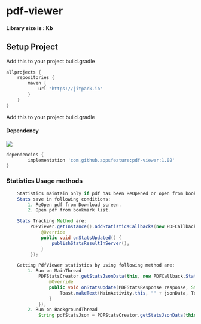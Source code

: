 # pdf-viewer  

#### Library size is : Kb
  
## Setup Project

Add this to your project build.gradle
``` gradle
allprojects {
    repositories {
        maven {
            url "https://jitpack.io"
        }
    }
}
```

Add this to your project build.gradle

#### Dependency
[![](https://jitpack.io/v/appsfeature/pdf-viewer-simple.svg)](https://jitpack.io/#appsfeature/pdf-viewer-simple)
```gradle
dependencies {
        implementation 'com.github.appsfeature:pdf-viewer:1.02'
}
```


### Statistics Usage methods
```java
    Statistics maintain only if pdf has been ReOpened or open from bookmark list.
    Stats save in following conditions:
        1. ReOpen pdf from Download screen.
        2. Open pdf from bookmark list.

    Stats Tracking Method are:
         PDFViewer.getInstance().addStatisticsCallbacks(new PDFCallback.StatsListener() {
             @Override
             public void onStatsUpdated() {
                 publishStatsResultInServer();
             }
         });

    Getting PdfViewer statistics by using following method are:
        1. Run on MainThread
            PDFStatsCreator.getStatsJsonData(this, new PDFCallback.Statistics() {
                @Override
                public void onStatsUpdate(PDFStatsResponse response, String jsonData) {
                    Toast.makeText(MainActivity.this, "" + jsonData, Toast.LENGTH_SHORT).show();
                }
            });
        2. Run on BackgroundThread
            String pdfStatsJson = PDFStatsCreator.getStatsJsonData(this);


```
